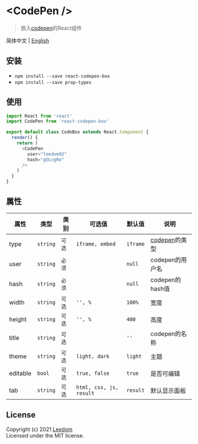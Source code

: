 # &lt;CodePen /&gt;

> 嵌入[codepen](http://codepen.io)的React组件

简体中文 | [English](./README.md)

## 安装

- `npm install --save react-codepen-box`
- `npm install --save prop-types`


## 使用

```js
import React from 'react'
import CodePen from 'react-codepen-box'

export default class CodeBox extends React.Component {
  render() {
    return (
      <CodePen
        user="leedom92"
        hash="gOLvgRe"
      />
    )
  }
}
```


## 属性


属性      |  类型    | 类别    | 可选值                   | 默认值     | 说明
---------|----------|--------|-------------------------|-----------|------------
type     | `string` | `可选` | `iframe, embed`          | `iframe`  | [codepen](http://codepen.io)的类型
user     | `string` | `必须` |                          | `null`    | codepen的用户名
hash     | `string` | `必须` |                          | `null`    | codepen的hash值
width    | `string` | `可选` | `'', %`                  | `100%`    | 宽度
height   | `string` | `可选` | `'', %`                  | `400`     | 高度
title    | `string` | `可选` |                          | `''`      | codepen的名称
theme    | `string` | `可选` |  `light, dark`           | `light`   | 主题
editable | `bool`   | `可选` | `true, false`            | `true`    | 是否可编辑
tab      | `string` | `可选` | `html, css, js, result`  | `result`  | 默认显示面板

## License
Copyright (c) 2021 [Leedom](https://github.com/leedom92)  
Licensed under the MIT license.